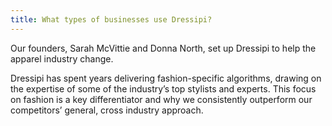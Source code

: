 ```yaml
---
title: What types of businesses use Dressipi?
---
```

Our founders, Sarah McVittie and Donna North, set up Dressipi to help the apparel industry change.

Dressipi has spent years delivering fashion-specific algorithms, drawing on the expertise of some of the industry’s top stylists and experts. This focus on fashion is a key differentiator and why we consistently outperform our competitors’ general, cross industry approach.